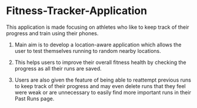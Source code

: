 # Fitness-Tracker-Application

This application is made focusing on athletes who like to keep track of their progress
and train using their phones.

1) Main aim is to develop a location-aware application which allows the user to test
themselves running to random nearby locations.

2) This helps users to improve their overall fitness health by checking the progress as
all their runs are saved.

3) Users are also given the feature of being able to reattempt previous runs to keep
track of their progress and may even delete runs that they feel were weak or are
unnecessary to easily find more important runs in their Past Runs page.
